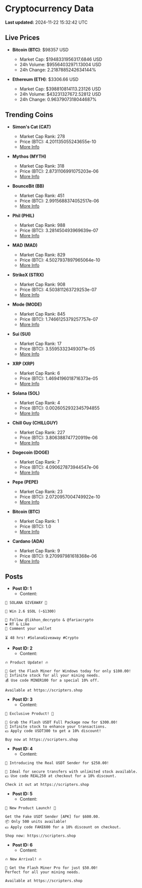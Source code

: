 # Cryptocurrency Data

**Last updated:** 2024-11-22 15:32:42 UTC

## Live Prices
- **Bitcoin (BTC)**: $98357 USD
  - Market Cap: $1948331956317.6846 USD
  - 24h Volume: $95564032971.13004 USD
  - 24h Change: 2.2187885242634144%

- **Ethereum (ETH)**: $3306.66 USD
  - Market Cap: $398810814113.23126 USD
  - 24h Volume: $43231327672.52812 USD
  - 24h Change: 0.9637907318044687%

## Trending Coins
- **Simon's Cat (CAT)**
  - Market Cap Rank: 278
  - Price (BTC): 4.201135055243655e-10
  - [More Info](https://www.coingecko.com/en/coins/simons-cat)

- **Mythos (MYTH)**
  - Market Cap Rank: 318
  - Price (BTC): 2.8731106991075203e-06
  - [More Info](https://www.coingecko.com/en/coins/mythos)

- **BounceBit (BB)**
  - Market Cap Rank: 451
  - Price (BTC): 2.9915688374052517e-06
  - [More Info](https://www.coingecko.com/en/coins/bouncebit)

- **Phil (PHIL)**
  - Market Cap Rank: 988
  - Price (BTC): 3.281450493969639e-07
  - [More Info](https://www.coingecko.com/en/coins/phil)

- **MAD (MAD)**
  - Market Cap Rank: 829
  - Price (BTC): 4.5027937897965064e-10
  - [More Info](https://www.coingecko.com/en/coins/mad-2)

- **StrikeX (STRX)**
  - Market Cap Rank: 908
  - Price (BTC): 4.503811263729253e-07
  - [More Info](https://www.coingecko.com/en/coins/strike-x)

- **Mode (MODE)**
  - Market Cap Rank: 845
  - Price (BTC): 1.7466125379257757e-07
  - [More Info](https://www.coingecko.com/en/coins/mode)

- **Sui (SUI)**
  - Market Cap Rank: 17
  - Price (BTC): 3.55953323493071e-05
  - [More Info](https://www.coingecko.com/en/coins/sui)

- **XRP (XRP)**
  - Market Cap Rank: 6
  - Price (BTC): 1.4694196018716373e-05
  - [More Info](https://www.coingecko.com/en/coins/xrp)

- **Solana (SOL)**
  - Market Cap Rank: 4
  - Price (BTC): 0.0026052932345794855
  - [More Info](https://www.coingecko.com/en/coins/solana)

- **Chill Guy (CHILLGUY)**
  - Market Cap Rank: 227
  - Price (BTC): 3.806388747720919e-06
  - [More Info](https://www.coingecko.com/en/coins/chill-guy)

- **Dogecoin (DOGE)**
  - Market Cap Rank: 7
  - Price (BTC): 4.090627873944547e-06
  - [More Info](https://www.coingecko.com/en/coins/dogecoin)

- **Pepe (PEPE)**
  - Market Cap Rank: 23
  - Price (BTC): 2.0720957004749922e-10
  - [More Info](https://www.coingecko.com/en/coins/pepe)

- **Bitcoin (BTC)**
  - Market Cap Rank: 1
  - Price (BTC): 1.0
  - [More Info](https://www.coingecko.com/en/coins/bitcoin)

- **Cardano (ADA)**
  - Market Cap Rank: 9
  - Price (BTC): 9.270997981618368e-06
  - [More Info](https://www.coingecko.com/en/coins/cardano)

## Posts
- **Post ID: 1**
  - Content:
```
🚀 SOLANA GIVEAWAY 🚀

🎁 Win 2.6 $SOL (~$1300)

🤝 Follow @likhon_decrypto & @fariacrypto
❤️ RT & Like
💬 Comment your wallet

⏳ 48 hrs! #SolanaGiveaway #Crypto
```

- **Post ID: 2**
  - Content:
```
🔥 Product Update! 🔥

🚀 Get the Flash Miner for Windows today for only $100.00!
🔋 Infinite stock for all your mining needs.
💰 Use code MINER100 for a special 10% off.

Available at https://scripters.shop
```

- **Post ID: 3**
  - Content:
```
🎁 Exclusive Product! 🎁

💸 Grab the Flash USDT Full Package now for $300.00!
🎉 Infinite stock to enhance your transactions.
💵 Apply code USDT300 to get a 10% discount!

Buy now at https://scripters.shop
```

- **Post ID: 4**
  - Content:
```
💎 Introducing the Real USDT Sender for $250.00!

💼 Ideal for secure transfers with unlimited stock available.
💵 Use code REAL250 at checkout for a 10% discount.

Check it out at https://scripters.shop
```

- **Post ID: 5**
  - Content:
```
🚀 New Product Launch! 🚀

Get the Fake USDT Sender [APK] for $600.00.
📦 Only 500 units available!
💵 Apply code FAKE600 for a 10% discount on checkout.

Shop now: https://scripters.shop
```

- **Post ID: 6**
  - Content:
```
🔥 New Arrival! 🔥

💸 Get the Flash Miner Pro for just $50.00!
Perfect for all your mining needs.

Available at https://scripters.shop
```

